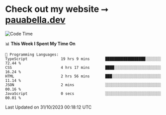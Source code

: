 # Check out my website ⭢ [pauabella.dev](https://pauabella.dev)

<!--START_SECTION:waka-->
![Code Time](http://img.shields.io/badge/Code%20Time-2%2C614%20hrs%207%20mins-blue)

📊 **This Week I Spent My Time On** 

```text
💬 Programming Languages: 
TypeScript               19 hrs 9 mins       ██████████████████░░░░░░░   72.44 % 
CSS                      4 hrs 17 mins       ████░░░░░░░░░░░░░░░░░░░░░   16.24 % 
HTML                     2 hrs 56 mins       ███░░░░░░░░░░░░░░░░░░░░░░   11.14 % 
JSON                     2 mins              ░░░░░░░░░░░░░░░░░░░░░░░░░   00.16 % 
JavaScript               0 secs              ░░░░░░░░░░░░░░░░░░░░░░░░░   00.01 % 
```


 Last Updated on 31/10/2023 00:18:12 UTC
<!--END_SECTION:waka-->

